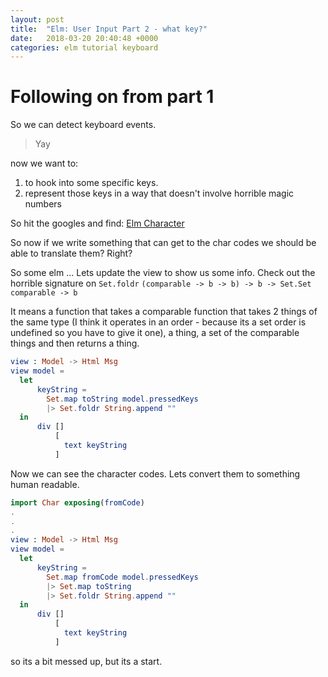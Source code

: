 ```yaml
---
layout: post
title:  "Elm: User Input Part 2 - what key?"
date:   2018-03-20 20:40:48 +0000
categories: elm tutorial keyboard
---
```

# Following on from part 1

So we can detect keyboard events.
> Yay

now we want to:

1. to hook into some specific keys.
2. represent those keys in a way that doesn't involve horrible magic numbers

So hit the googles and find:
[Elm Character](http://package.elm-lang.org/packages/elm-lang/core/latest/Char#fromCode)

So now if we write something that can get to the char codes we should be able to translate them? Right?

So some elm ...
Lets update the view to show us some info.
Check out the horrible signature on `Set.foldr`
`(comparable -> b -> b) -> b -> Set.Set comparable -> b`

It means a function that takes a comparable function that takes 2 things of the same type (I think it operates in an order - because its a set order is undefined so you have to give it one), a thing, a set of the comparable things and then returns a thing.

```elm
view : Model -> Html Msg
view model =
  let
      keyString =
        Set.map toString model.pressedKeys
        |> Set.foldr String.append ""
  in
      div []
          [
            text keyString
          ]
```

Now we can see the character codes.
Lets convert them to something human readable.

```elm
import Char exposing(fromCode)
.
.
.
view : Model -> Html Msg
view model =
  let
      keyString =
        Set.map fromCode model.pressedKeys
        |> Set.map toString
        |> Set.foldr String.append ""
  in
      div []
          [
            text keyString
          ]
```

so its a bit messed up, but its a start.